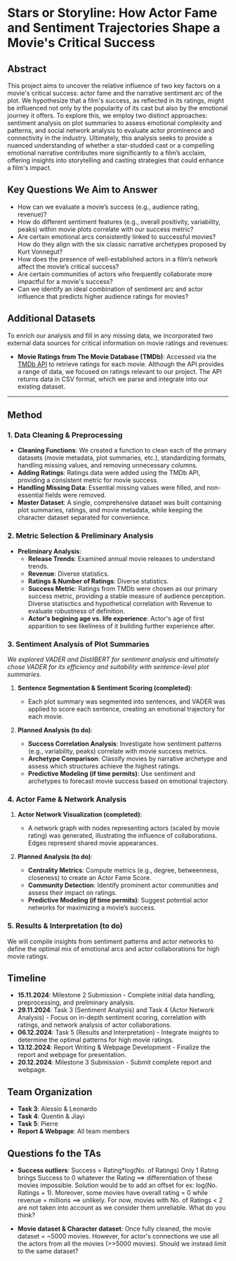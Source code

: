 # Stars or Storyline: How Actor Fame and Sentiment Trajectories Shape a Movie's Critical Success

## Abstract

This project aims to uncover the relative influence of two key factors on a movie's critical success: actor fame and the narrative sentiment arc of the plot. We hypothesize that a film's success, as reflected in its ratings, might be influenced not only by the popularity of its cast but also by the emotional journey it offers. To explore this, we employ two distinct approaches: sentiment analysis on plot summaries to assess emotional complexity and patterns, and social network analysis to evaluate actor prominence and connectivity in the industry. Ultimately, this analysis seeks to provide a nuanced understanding of whether a star-studded cast or a compelling emotional narrative contributes more significantly to a film’s acclaim, offering insights into storytelling and casting strategies that could enhance a film's impact.

## Key Questions We Aim to Answer

- How can we evaluate a movie’s success (e.g., audience rating, revenue)?
- How do different sentiment features (e.g., overall positivity, variability, peaks) within movie plots correlate with our success metric?
- Are certain emotional arcs consistently linked to successful movies? How do they align with the six classic narrative archetypes proposed by Kurt Vonnegut?
- How does the presence of well-established actors in a film’s network affect the movie’s critical success?
- Are certain communities of actors who frequently collaborate more impactful for a movie's success?
- Can we identify an ideal combination of sentiment arc and actor influence that predicts higher audience ratings for movies?

## Additional Datasets

To enrich our analysis and fill in any missing data, we incorporated two external data sources for critical information on movie ratings and revenues:

- **Movie Ratings from The Movie Database (TMDb)**: Accessed via the [TMDb API](https://api.themoviedb.org/3/search/movie) to retrieve ratings for each movie. Although the API provides a range of data, we focused on ratings relevant to our project. The API returns data in CSV format, which we parse and integrate into our existing dataset.

---

## Method

### 1. Data Cleaning & Preprocessing

- **Cleaning Functions**: We created a function to clean each of the primary datasets (movie metadata, plot summaries, etc.), standardizing formats, handling missing values, and removing unnecessary columns.
- **Adding Ratings**: Ratings data were added using the TMDb API, providing a consistent metric for movie success.
- **Handling Missing Data**: Essential missing values were filled, and non-essential fields were removed.
- **Master Dataset**: A single, comprehensive dataset was built containing plot summaries, ratings, and movie metadata, while keeping the character dataset separated for convenience.

### 2. Metric Selection & Preliminary Analysis
- **Preliminary Analysis**:
   - **Release Trends**: Examined annual movie releases to understand trends.
   - **Revenue**: Diverse statistics.
   - **Ratings & Number of Ratings**: Diverse statistics.
   - **Success Metric**: Ratings from TMDb were chosen as our primary success metric, providing a stable measure of audience perception. Diverse statisctics and hypothetical correlation with Revenue to evaluate robustness of definition.
   - **Actor's begining age vs. life experience**: Actor's age of first apparition to see likeliness of it building further experience after.

### 3. Sentiment Analysis of Plot Summaries
*We explored VADER and DistilBERT for sentiment analysis and ultimately chose VADER for its efficiency and suitability with sentence-level plot summaries.*

1. **Sentence Segmentation & Sentiment Scoring (completed)**:
   - Each plot summary was segmented into sentences, and VADER was applied to score each sentence, creating an emotional trajectory for each movie.
   
2. **Planned Analysis (to do)**:
   - **Success Correlation Analysis**: Investigate how sentiment patterns (e.g., variability, peaks) correlate with movie success metrics.
   - **Archetype Comparison**: Classify movies by narrative archetype and assess which structures achieve the highest ratings.
   - **Predictive Modeling (if time permits)**: Use sentiment and archetypes to forecast movie success based on emotional trajectory.

### 4. Actor Fame & Network Analysis

1. **Actor Network Visualization (completed)**:
   - A network graph with nodes representing actors (scaled by movie rating) was generated, illustrating the influence of collaborations. Edges represent shared movie appearances.

2. **Planned Analysis (to do)**:
   - **Centrality Metrics**: Compute metrics (e.g., degree, betweenness, closeness) to create an Actor Fame Score.
   - **Community Detection**: Identify prominent actor communities and assess their impact on ratings.
   - **Predictive Modeling (if time permits)**: Suggest potential actor networks for maximizing a movie’s success.

### 5. Results & Interpretation (to do)
We will compile insights from sentiment patterns and actor networks to define the optimal mix of emotional arcs and actor collaborations for high movie ratings.

## Timeline

- **15.11.2024**: Milestone 2 Submission - Complete initial data handling, preprocessing, and preliminary analysis.
- **29.11.2024**: Task 3 (Sentiment Analysis) and Task 4 (Actor Network Analysis) - Focus on in-depth sentiment scoring, correlation with ratings, and network analysis of actor collaborations.
- **06.12.2024**: Task 5 (Results and Interpretation) - Integrate insights to determine the optimal patterns for high movie ratings.
- **13.12.2024**: Report Writing & Webpage Development - Finalize the report and webpage for presentation.
- **20.12.2024**: Milestone 3 Submission - Submit complete report and webpage.

## Team Organization

- **Task 3**: Alessio & Leonardo  
- **Task 4**: Quentin & Jiayi  
- **Task 5**: Pierre  
- **Report & Webpage**: All team members

## Questions fo the TAs

- **Success outliers**: Success = Rating*log(No. of Ratings)
                        Only 1 Rating brings Success to 0 whatever the Rating ==> differentiation of these movies impossible. Solution would be to add an offset for ex: log(No. Ratings + 1).
                        Moreover, some movies have overall rating = 0 while revenue = millions ==> unlikely.
                        For now, movies with No. of Ratings < 2 are not taken into account as we consider them unreliable. What do you think?
               
- **Movie dataset & Character dataset**:  Once fully cleaned, the movie dataset = ~5000 movies. However, 
                                          for actor's connections we use all the actors from all the movies (>>5000 movies). Should we instead limit to the same dataset? 